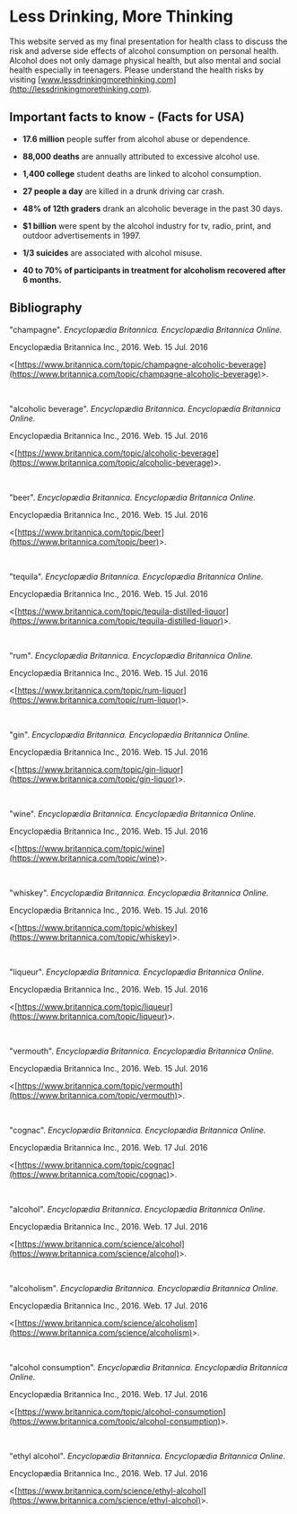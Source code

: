 # Less Drinking, More Thinking
This website served as my final presentation for health class to discuss the risk and adverse side effects of alcohol consumption on personal health. Alcohol does not only damage physical health, but also mental and social health especially in teenagers. Please understand the health risks by visiting [www.lessdrinkingmorethinking.com](http://lessdrinkingmorethinking.com).

## Important facts to know - (Facts for USA)
- **17.6 million** people suffer from alcohol abuse or dependence. 

- **88,000 deaths** are annually attributed to excessive alcohol use.

- **1,400 college** student deaths are linked to alcohol consumption. 

- **27 people a day** are killed in a drunk driving car crash. 

- **48% of 12th graders** drank an alcoholic beverage in the past 30 days. 

- **$1 billion** were spent by the alcohol industry for tv, radio, print, and outdoor advertisements in 1997.

- **1/3 suicides** are associated with alcohol misuse.

- **40 to 70% of participants in treatment for alcoholism recovered after 6 months.**

## Bibliography
"champagne". _Encyclopædia
Britannica. Encyclopædia Britannica Online._

Encyclopædia Britannica Inc., 2016.
Web. 15 Jul. 2016

&lt;[https://www.britannica.com/topic/champagne-alcoholic-beverage](https://www.britannica.com/topic/champagne-alcoholic-beverage)&gt;.

 

"alcoholic beverage". _Encyclopædia Britannica. Encyclopædia Britannica Online._

Encyclopædia Britannica Inc., 2016.
Web. 15 Jul. 2016

&lt;[https://www.britannica.com/topic/alcoholic-beverage](https://www.britannica.com/topic/alcoholic-beverage)&gt;.

 

"beer". _Encyclopædia
Britannica. Encyclopædia Britannica Online._

Encyclopædia Britannica Inc., 2016.
Web. 15 Jul. 2016

&lt;[https://www.britannica.com/topic/beer](https://www.britannica.com/topic/beer)&gt;.

 

"tequila". _Encyclopædia
Britannica. Encyclopædia Britannica Online._

Encyclopædia Britannica Inc., 2016.
Web. 15 Jul. 2016

&lt;[https://www.britannica.com/topic/tequila-distilled-liquor](https://www.britannica.com/topic/tequila-distilled-liquor)&gt;.

 

"rum". _Encyclopædia
Britannica. Encyclopædia Britannica Online._

Encyclopædia Britannica Inc., 2016.
Web. 15 Jul. 2016

&lt;[https://www.britannica.com/topic/rum-liquor](https://www.britannica.com/topic/rum-liquor)&gt;.

 

"gin". _Encyclopædia
Britannica. Encyclopædia Britannica Online._

Encyclopædia Britannica Inc., 2016.
Web. 15 Jul. 2016

&lt;[https://www.britannica.com/topic/gin-liquor](https://www.britannica.com/topic/gin-liquor)&gt;.

 

"wine". _Encyclopædia
Britannica. Encyclopædia Britannica Online._

Encyclopædia Britannica Inc., 2016.
Web. 15 Jul. 2016

&lt;[https://www.britannica.com/topic/wine](https://www.britannica.com/topic/wine)&gt;.

 

"whiskey". _Encyclopædia
Britannica. Encyclopædia Britannica Online._

Encyclopædia Britannica Inc., 2016.
Web. 15 Jul. 2016

&lt;[https://www.britannica.com/topic/whiskey](https://www.britannica.com/topic/whiskey)&gt;.

 

"liqueur". _Encyclopædia
Britannica. Encyclopædia Britannica Online._

Encyclopædia Britannica Inc., 2016.
Web. 15 Jul. 2016

&lt;[https://www.britannica.com/topic/liqueur](https://www.britannica.com/topic/liqueur)&gt;.

 

"vermouth". _Encyclopædia
Britannica. Encyclopædia Britannica Online._

Encyclopædia Britannica Inc., 2016.
Web. 15 Jul. 2016

&lt;[https://www.britannica.com/topic/vermouth](https://www.britannica.com/topic/vermouth)&gt;.

 

"cognac". _Encyclopædia Britannica. Encyclopædia Britannica Online._

Encyclopædia
Britannica Inc., 2016. Web. 17 Jul. 2016

&lt;[https://www.britannica.com/topic/cognac](https://www.britannica.com/topic/cognac)&gt;.

 

"alcohol". _Encyclopædia Britannica. Encyclopædia
Britannica Online._

Encyclopædia
Britannica Inc., 2016. Web. 17 Jul. 2016

&lt;[https://www.britannica.com/science/alcohol](https://www.britannica.com/science/alcohol)&gt;.

 

"alcoholism".
_Encyclopædia Britannica. Encyclopædia
Britannica Online._

Encyclopædia
Britannica Inc., 2016. Web. 17 Jul. 2016

&lt;[https://www.britannica.com/science/alcoholism](https://www.britannica.com/science/alcoholism)&gt;.

 

"alcohol
consumption". _Encyclopædia
Britannica. Encyclopædia Britannica Online._

Encyclopædia
Britannica Inc., 2016. Web. 17 Jul. 2016

&lt;[https://www.britannica.com/topic/alcohol-consumption](https://www.britannica.com/topic/alcohol-consumption)&gt;.

 

"ethyl alcohol". _Encyclopædia Britannica. Encyclopædia
Britannica Online._

Encyclopædia
Britannica Inc., 2016. Web. 17 Jul. 2016

&lt;[https://www.britannica.com/science/ethyl-alcohol](https://www.britannica.com/science/ethyl-alcohol)&gt;.
